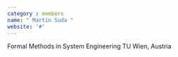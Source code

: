 ```yaml
---
category : members
name: " Martin Suda " 
website: '#'
---
```

Formal Methods in System Engineering
TU Wien, Austria

